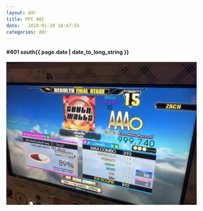 ```yaml
---
layout: ddr
title: PFC 401
date:   2018-01-20 18:47:55
categories: ddr
---
```


#### **#401** south<span class="pull-right">{{ page.date | date_to_long_string }}</span>
![](/images/pfc/401_south.jpg)
